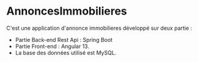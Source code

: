 # AnnoncesImmobilieres

C'est une application d'annonce immobilieres développé sur deux partie : 
- Partie Back-end Rest Api : Spring Boot
- Partie Front-end : Angular 13.
- La base des données utilisé est MySQL.

